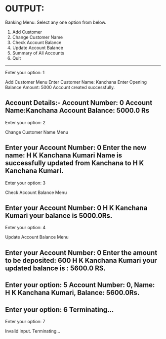 OUTPUT:
=======

Banking Menu: 
Select any one option from below. 
1) Add Customer
2) Change Customer Name
3) Check Account Balance
4) Update Account Balance
5) Summary of All Accounts
6) Quit
------------------------------------------------
Enter your option: 1

Add Customer Menu
Enter Customer Name: Kanchana
Enter Opening Balance Amount: 5000
Account created successfully. 

Account Details:- 
Account Number: 0
Account Name:Kanchana
Account Balance: 5000.0 Rs 
--------------------------------------------------------------------
Enter your option: 2

Change Customer Name Menu

Enter your Account Number: 0
Enter the new name: H K Kanchana Kumari
Name is successfully updated from Kanchana to H K Kanchana Kumari. 
-----------------------------------------------------------------------
Enter your option: 3

Check Account Balance Menu

Enter your Account Number: 0
H K Kanchana Kumari your balance is 5000.0Rs.
---------------------------------------------------------------------
Enter your option: 4

Update Account Balance Menu 

Enter your Account Number: 0
Enter the amount to be deposited: 600
H K Kanchana Kumari your updated balance is : 5600.0 RS. 
--------------------------------------------------------------------- 
Enter your option: 5
Account Number: 0, Name: H K Kanchana Kumari, Balance: 5600.0Rs. 
---------------------------------------------------------------------
Enter your option: 6
Terminating...
-----------------------------------------------------------------
Enter your option: 7

 Invalid input.
Terminating...
